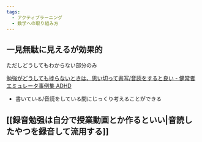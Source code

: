 ```yaml
---
tags:
  - アクティブラーニング
  - 数学への取り組み方
---
```

## 一見無駄に見えるが効果的

ただしどうしてもわからない部分のみ

[勉強がどうしても捗らないときは、思い切って書写/音読をすると良い - 健常者エミュレータ事例集 ADHD](https://healthy-person-emulator.org/archives/34344)

- 書いている/音読をしている間にじっくり考えることができる

## [[録音勉强は自分で授業動画とか作るといい|音読したやつを録音して流用する]]
